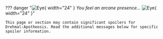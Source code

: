 ??? danger "![Eye](/assets/img/oculus_of_nothing.png){ width="24" } *You feel an arcane presence...* ![Eye](/assets/img/oculus_of_nothing.png){ width="24" }"

    This page or section may contain significant spoilers for Drehmal:Apotheosis. Read the additional messages below for specific spoiler information.
